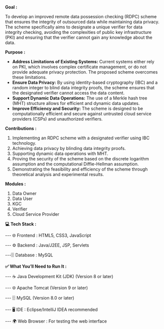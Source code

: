 **Goal :**

To develop an improved remote data possession checking (RDPC) scheme that ensures the integrity of outsourced data while maintaining data privacy. The scheme specifically aims to designate a unique verifier for data integrity checking, avoiding the complexities of public key infrastructure (PKI) and ensuring that the verifier cannot gain any knowledge about the data.

**Purpose :**
- **Address Limitations of Existing Systems:** Current systems either rely on PKI, which involves complex certificate management, or do not provide adequate privacy protection. The proposed scheme overcomes these limitations.
- **Ensure Data Privacy:** By using identity-based cryptography (IBC) and a random integer to blind data integrity proofs, the scheme ensures that the designated verifier cannot access the data content.
- **Support Dynamic Data Operations:** The use of a Merkle hash tree (MHT) structure allows for efficient and dynamic data updates.
- **Improve Efficiency and Security:** The scheme is designed to be computationally efficient and secure against untrusted cloud service providers (CSPs) and unauthorized verifiers.

**Contributions :**
1. Implementing an RDPC scheme with a designated verifier using IBC technology.
2. Achieving data privacy by blinding data integrity proofs.
3. Supporting dynamic data operations with MHT.
4. Proving the security of the scheme based on the discrete logarithm assumption and the computational Diffie-Hellman assumption.
5. Demonstrating the feasibility and efficiency of the scheme through theoretical analysis and experimental results.

**Modules :**
1. Data Owner
2. Data User
3. KGC
4. Verifier
5. Cloud Service Provider

**💻 Tech Stack :**

--- 🌐 Frontend : HTML5, CSS3, JavaScript

--- ⚙️ Backend : Java/J2EE, JSP, Servlets

---🗄️ Database : MySQL

**✅ What You’ll Need to Run It :**

--- ☕ Java Development Kit (JDK) (Version 8 or later)

--- 🌐 Apache Tomcat (Version 9 or later)

--- 🗄️ MySQL (Version 8.0 or later)

--- 🖥️ IDE : Eclipse/IntelliJ IDEA recommended

--- 🌍 Web Browser : For testing the web interface
